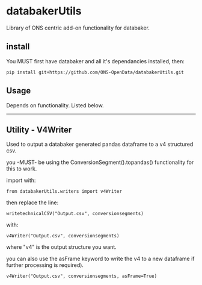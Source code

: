 
# databakerUtils

Library of ONS centric add-on functionality for databaker.


## install

You MUST first have databaker and all it's dependancies installed, then:

`pip install git+https://github.com/ONS-OpenData/databakerUtils.git`

## Usage

Depends on functionality. Listed below.

---

## Utility - V4Writer

Used to output a databaker generated pandas dataframe to a v4 structured csv. 

you -MUST- be using the ConversionSegment().topandas() functionality for this to work.


import with:

`from databakerUtils.writers import v4Writer`


then replace the line:

`writetechnicalCSV("Output.csv", conversionsegments)`

with:

`v4Writer("Output.csv", conversionsegments)`

where "v4" is the output structure you want.

you can also use the asFrame keyword to write the v4 to a new dataframe if further processing is required).

`v4Writer("Output.csv", conversionsegments, asFrame=True)`





